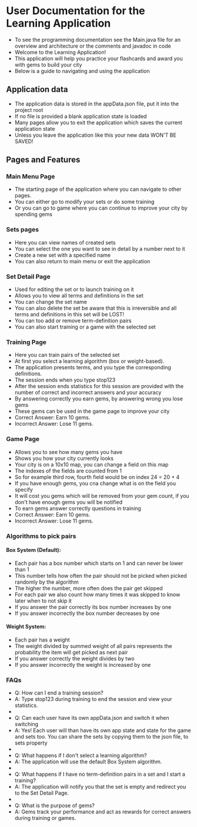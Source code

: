 # User Documentation for the Learning Application
- To see the programming documentation see the Main.java file for an overview and architecture or the comments and javadoc in code
- Welcome to the Learning Application! 
- This application will help you practice your flashcards and award you with gems to build your city
- Below is a guide to navigating and using the application

## Application data
- The application data is stored in the appData.json file, put it into the project root
- If no file is provided a blank application state is loaded
- Many pages allow you to exit the application which saves the current application state
- Unless you leave the application like this your new data WON'T BE SAVED!

## Pages and Features
### Main Menu Page
- The starting page of the application where you can navigate to other pages.
- You can either go to modify your sets or do some training
- Or you can go to game where you can continue to improve your city by spending gems

### Sets pages
- Here you can view names of created sets
- You can select the one you want to see in detail by a number next to it
- Create a new set with a specified name
- You can also return to main menu or exit the application

### Set Detail Page
- Used for editing the set or to launch training on it
- Allows you to view all terms and definitions in the set
- You can change the set name
- You can also delete the set be aware that this is irreversible and all terms and definitions in this set will be LOST!
- You can too add or remove term-definition pairs
- You can also start training or a game with the selected set

### Training Page
- Here you can train pairs of the selected set
- At first you select a learning algorithm (box or weight-based).
- The application presents terms, and you type the corresponding definitions.
- The session ends when you type stop123
- After the session ends statistics for this session are provided with the number of correct and incorrect answers and your accuracy
- By answering correctly you earn gems, by answering wrong you lose gems
- These gems can be used in the game page to improve your city
- Correct Answer: Earn 10 gems.
- Incorrect Answer: Lose 11 gems.

### Game Page
- Allows you to see how many gems you have
- Shows you how your city currently looks
- Your city is on a 10x10 map, you can change a field on this map
- The indexes of the fields are counted from 1
- So for example third row, fourth field would be on index 24 = 20 + 4
- If you have enough gems, you cna change what is on the field you specify
- It will cost you gems which will be removed from your gem count, if you don't have enough gems you will be notified
- To earn gems answer correctly questions in training
- Correct Answer: Earn 10 gems.
- Incorrect Answer: Lose 11 gems.

### Algorithms to pick pairs
#### Box System (Default):
- Each pair has a box number which starts on 1 and can never be lower than 1
- This number tells how often the pair should not be picked when picked randomly by the algorithm
- The higher the number, more often does the pair get skipped
- For each pair we also count how many times it was skipped to know later when to not skip it
- If you answer the pair correctly its box number increases by one
- If you answer incorrectly the box number decreases by one

#### Weight System:
- Each pair has a weight
- The weight divided by summed weight of all pairs represents the probability the item will get picked as next pair
- If you answer correctly the weight divides by two
- If you answer incorrectly the weight is increased by one

### FAQs
- Q: How can I end a training session?
- A: Type stop123 during training to end the session and view your statistics.
-
- Q: Can each user have its own appData.json and switch it when switching
- A: Yes! Each user will than have its own app state and state for the game and sets too. You can share the sets by copying them to the json file, to sets property
- 
- Q: What happens if I don't select a learning algorithm?
- A: The application will use the default Box System algorithm.
-
- Q: What happens if I have no term-definition pairs in a set and I start a training?
- A: The application will notify you that the set is empty and redirect you to the Set Detail Page.
-
- Q: What is the purpose of gems?
- A: Gems track your performance and act as rewards for correct answers during training or games.